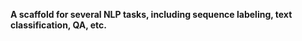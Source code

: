 ****A scaffold for several NLP tasks, including sequence labeling,  text classification, QA, etc.****